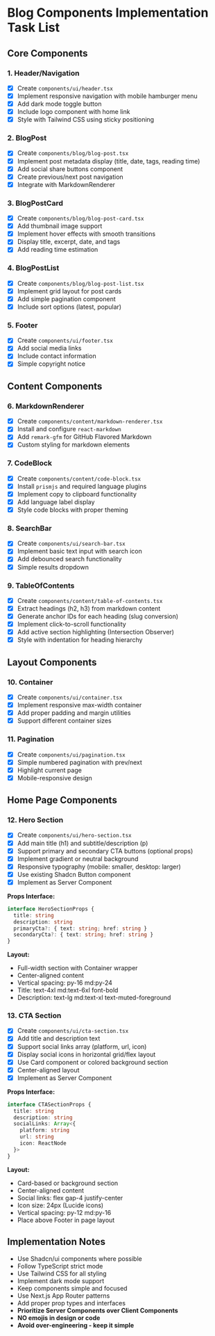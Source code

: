 # Blog Components Implementation Task List

## Core Components

### 1. Header/Navigation
- [x] Create `components/ui/header.tsx`
- [x] Implement responsive navigation with mobile hamburger menu
- [x] Add dark mode toggle button
- [x] Include logo component with home link
- [x] Style with Tailwind CSS using sticky positioning

### 2. BlogPost
- [x] Create `components/blog/blog-post.tsx`
- [x] Implement post metadata display (title, date, tags, reading time)
- [x] Add social share buttons component
- [x] Create previous/next post navigation
- [x] Integrate with MarkdownRenderer

### 3. BlogPostCard
- [x] Create `components/blog/blog-post-card.tsx`
- [x] Add thumbnail image support
- [x] Implement hover effects with smooth transitions
- [x] Display title, excerpt, date, and tags
- [x] Add reading time estimation

### 4. BlogPostList
- [x] Create `components/blog/blog-post-list.tsx`
- [x] Implement grid layout for post cards
- [x] Add simple pagination component
- [x] Include sort options (latest, popular)

### 5. Footer
- [x] Create `components/ui/footer.tsx`
- [x] Add social media links
- [x] Include contact information
- [x] Simple copyright notice

## Content Components

### 6. MarkdownRenderer
- [x] Create `components/content/markdown-renderer.tsx`
- [x] Install and configure `react-markdown`
- [x] Add `remark-gfm` for GitHub Flavored Markdown
- [x] Custom styling for markdown elements

### 7. CodeBlock
- [x] Create `components/content/code-block.tsx`
- [x] Install `prismjs` and required language plugins
- [x] Implement copy to clipboard functionality
- [x] Add language label display
- [x] Style code blocks with proper theming

### 8. SearchBar
- [x] Create `components/ui/search-bar.tsx`
- [x] Implement basic text input with search icon
- [x] Add debounced search functionality
- [x] Simple results dropdown

### 9. TableOfContents
- [x] Create `components/content/table-of-contents.tsx`
- [x] Extract headings (h2, h3) from markdown content
- [x] Generate anchor IDs for each heading (slug conversion)
- [x] Implement click-to-scroll functionality
- [x] Add active section highlighting (Intersection Observer)
- [x] Style with indentation for heading hierarchy

## Layout Components

### 10. Container
- [x] Create `components/ui/container.tsx`
- [x] Implement responsive max-width container
- [x] Add proper padding and margin utilities
- [x] Support different container sizes

### 11. Pagination
- [x] Create `components/ui/pagination.tsx`
- [x] Simple numbered pagination with prev/next
- [x] Highlight current page
- [x] Mobile-responsive design

## Home Page Components

### 12. Hero Section
- [x] Create `components/ui/hero-section.tsx`
- [x] Add main title (h1) and subtitle/description (p)
- [x] Support primary and secondary CTA buttons (optional props)
- [x] Implement gradient or neutral background
- [x] Responsive typography (mobile: smaller, desktop: larger)
- [x] Use existing Shadcn Button component
- [x] Implement as Server Component

**Props Interface:**
```typescript
interface HeroSectionProps {
  title: string
  description: string
  primaryCta?: { text: string; href: string }
  secondaryCta?: { text: string; href: string }
}
```

**Layout:**
- Full-width section with Container wrapper
- Center-aligned content
- Vertical spacing: py-16 md:py-24
- Title: text-4xl md:text-6xl font-bold
- Description: text-lg md:text-xl text-muted-foreground

### 13. CTA Section
- [x] Create `components/ui/cta-section.tsx`
- [x] Add title and description text
- [x] Support social links array (platform, url, icon)
- [x] Display social icons in horizontal grid/flex layout
- [x] Use Card component or colored background section
- [x] Center-aligned layout
- [x] Implement as Server Component

**Props Interface:**
```typescript
interface CTASectionProps {
  title: string
  description: string
  socialLinks: Array<{
    platform: string
    url: string
    icon: ReactNode
  }>
}
```

**Layout:**
- Card-based or background section
- Center-aligned content
- Social links: flex gap-4 justify-center
- Icon size: 24px (Lucide icons)
- Vertical spacing: py-12 md:py-16
- Place above Footer in page layout

## Implementation Notes

- Use Shadcn/ui components where possible
- Follow TypeScript strict mode
- Use Tailwind CSS for all styling
- Implement dark mode support
- Keep components simple and focused
- Use Next.js App Router patterns
- Add proper prop types and interfaces
- **Prioritize Server Components over Client Components**
- **NO emojis in design or code**
- **Avoid over-engineering - keep it simple**